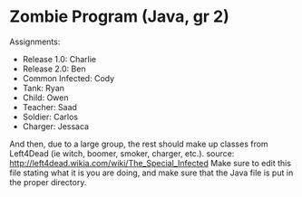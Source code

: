 # Zombie Program (Java, gr 2)

Assignments:
* Release 1.0: Charlie
* Release 2.0: Ben
* Common Infected: Cody
* Tank: Ryan
* Child: Owen
* Teacher: Saad
* Soldier: Carlos
* Charger: Jessaca

And then, due to a large group, the rest should make up classes from Left4Dead (ie witch, boomer, smoker, charger, etc.).
source: http://left4dead.wikia.com/wiki/The_Special_Infected
Make sure to edit this file stating what it is you are doing, and make sure that the Java file is put in the proper directory.

